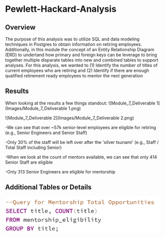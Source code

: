 # Pewlett-Hackard-Analysis
## Overview
The purpose of this analysis was to utilize SQL and data modeling techniques in Postgres to obtain information on retiring employees. Additionally, in this module the concept of an Entity Relationship Diagram (ERD) to undertand how primary and foreign keys can be leverage to bring together multiple disparate tables into new and combined tables to support analyses. For this analysis, we wanted to (1) Identify the number of titles of current employees who are retiring and (2) Identify if there are enough qualified retirement ready employees to mentor the next generation

## Results
When looking at the results a few things standout:
![Module_7_Deliverable 1](Images/Module_7_Deliverable 1.png)

![Module_7_Deliverable 2](Images/Module_7_Deliverable 2.png)

-We can see that over ~57k senior-level employees are eligible for retiring (e.g., Senior Engineers and Senior Staff)

-Only 30% of the staff will be left over after the 'silver tsunami' (e.g., Staff / Total Staff including Senior)

-When we look at the count of mentors available, we can see that only 414 Senior Staff are eligible

-Only 313 Senior Engineers are eligible for mentorship

## Additional Tables or Details
![Mentorship_Query](Images/Mentorship_query.png)
